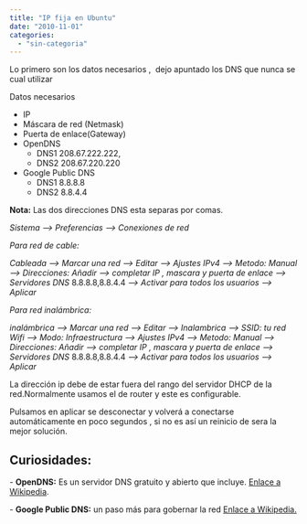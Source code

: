 ```yaml
---
title: "IP fija en Ubuntu"
date: "2010-11-01"
categories: 
  - "sin-categoria"
---
```


Lo primero son los datos necesarios ,  dejo apuntado los DNS que nunca se cual utilizar

Datos necesarios

- IP
- Máscara de red (Netmask)
- Puerta de enlace(Gateway)
- OpenDNS
    - DNS1 208.67.222.222,
    - DNS2 208.67.220.220
- Google Public DNS
    - DNS1 8.8.8.8
    - DNS2 8.8.4.4

**Nota:** Las dos direcciones DNS esta separas por comas.

_Sistema –> Preferencias –> Conexiones de red_

_Para red de cable:_

_Cableada_ _–> Marcar una red_ _–> Editar_ _–>_ _Ajustes IPv4_ _–> Metodo: Manual_ _–> Direcciones: Añadir_ _–> completar IP , mascara y puerta de enlace_ _–> Servidores DNS_ 8.8.8.8,8.8.4.4 _–> Activar para todos los usuarios_ _–> Aplicar_

_Para red inalámbrica:_

_inalámbrica_ _–> Marcar una red_ _–> Editar_ _–> Inalambrica_ _–> SSID: tu red Wifi_ _–> Modo: Infraestructura_ _–>_ _Ajustes IPv4_ _–> Metodo: Manual_ _–> Direcciones: Añadir_ _–> completar IP , mascara y puerta de enlace_ _–> Servidores DNS_ 8.8.8.8,8.8.4.4 _–> Activar para todos los usuarios_ _–> Aplicar_

La dirección ip debe de estar fuera del rango del servidor DHCP de la red.Normalmente usamos el de router y este es configurable.

Pulsamos en aplicar se desconectar y volverá a conectarse automáticamente en poco segundos , si no es así un reinicio de sera la mejor solución.

## Curiosidades:

\- **OpenDNS:** Es un servidor DNS gratuito y abierto que incluye. [Enlace a Wikipedia](https://es.wikipedia.org/wiki/OpenDNS).

\- **Google Public DNS:** un paso más para gobernar la red [Enlace a Wikipedia.](https://es.wikipedia.org/wiki/Google_Public_DNS)
